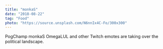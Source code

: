```yaml
---
title: "monkaS"
date: "2018-08-22"
tag: "Food"
photo: "https://source.unsplash.com/N6nnIx4C-Fo/300x300"
---
```

PogChamp monkaS OmegaLUL and other Twitch emotes are taking over the political landscape.

